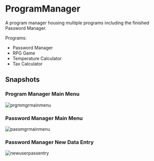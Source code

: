 # ProgramManager
A program manager housing multiple programs including the finished Password Manager.

Programs:
- Password Manager
- RPG Game
- Temperature Calculator
- Tax Calculator
## Snapshots
### Program Manager Main Menu
![prgmmgrmainmenu](https://user-images.githubusercontent.com/91920612/137568692-44b337e8-98d8-4e61-b96b-85f0b63ca7d7.PNG)
### Password Manager Main Menu
![passmgrmainmenu](https://user-images.githubusercontent.com/91920612/137568701-bc79007c-3989-4164-987f-08f6c5cdecfc.PNG)
### Password Manager New Data Entry
![newuserpassentry](https://user-images.githubusercontent.com/91920612/137568703-b68a9954-c3b8-41be-bd86-d44dde272a99.PNG)
